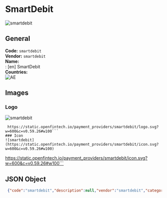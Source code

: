 # SmartDebit 
![smartdebit](https://static.openfintech.io/payment_providers/smartdebit/logo.svg?w=600&c=v0.59.26#w100)  
## General 
**Code:** `smartdebit`  
**Vendor:** `smartdebit`  
**Name:**  
:	[en] SmartDebit  
**Countries:**  
![AE](https://cdnjs.cloudflare.com/ajax/libs/flag-icon-css/3.3.0/flags/4x3/AE.svg#w24)  
 
## Images 
### Logo 
![smartdebit](https://static.openfintech.io/payment_providers/smartdebit/logo.svg?w=600&c=v0.59.26#w100)  
```
 https://static.openfintech.io/payment_providers/smartdebit/logo.svg?w=600&c=v0.59.26#w100```  
### Icon 
![smartdebit](https://static.openfintech.io/payment_providers/smartdebit/icon.svg?w=600&c=v0.59.26#w100)  
```
 https://static.openfintech.io/payment_providers/smartdebit/icon.svg?w=600&c=v0.59.26#w100```  
## JSON Object 
```json
 {"code":"smartdebit","description":null,"vendor":"smartdebit","categories":null,"countries":["AE"],"payment_method":null,"payout_method":null,"metadata":{"about_payments_code":"smartdebit"},"name":{"en":"SmartDebit"}}```  
